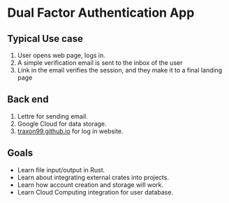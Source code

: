 # Dual Factor Authentication App

## Typical Use case

1. User opens web page, logs in.
2. A simple verification email is sent to the inbox of the user
3. Link in the email verifies the session, and they make it to a final landing page

## Back end

1. Lettre for sending email.
2. Google Cloud for data storage.
3. [traxon99.github.io](http://traxon99.github.io) for log in website.

## Goals

- Learn file input/output in Rust.
- Learn about integrating external crates into projects.
- Learn how account creation and storage will work.
- Learn Cloud Computing integration for user database.
